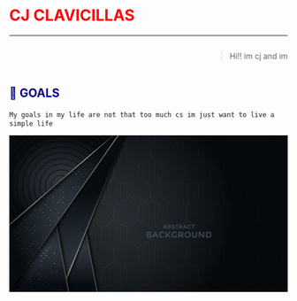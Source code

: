 <html>
<body><h1 style=color:RED>CJ CLAVICILLAS</h1> 
</body>
</html>

---

<marquee>

> Hi!! im cj and im writing this to list some of my **goals** that im going to pursue in the _future_.

</marquee>


<h2 style=color:darkblue> 🎯 GOALS</h2>

```
My goals in my life are not that too much cs im just want to live a simple life

```
![WEB](bg.jpg)